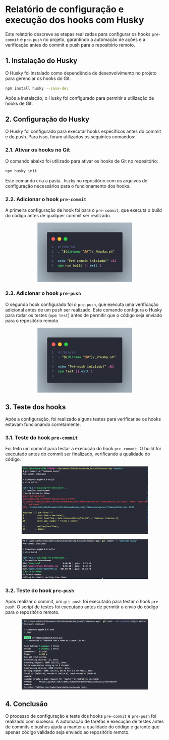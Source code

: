 # Relatório de configuração e execução dos hooks com Husky

Este relatório descreve as etapas realizadas para configurar os hooks `pre-commit` e `pre-push` no projeto, garantindo a automação de ações e a verificação antes do commit e push para o repositório remoto.

## 1. Instalação do Husky

O Husky foi instalado como dependência de desenvolvimento no projeto para gerenciar os hooks do Git.

```bash
npm install husky --save-dev
```

Após a instalação, o Husky foi configurado para permitir a utilização de hooks de Git.

## 2. Configuração do Husky

O Husky foi configurado para executar hooks específicos antes do commit e do push. Para isso, foram utilizados os seguintes comandos:

### 2.1. Ativar os hooks no Git

O comando abaixo foi utilizado para ativar os hooks de Git no repositório:

```bash
npx husky init
```

Este comando cria a pasta `.husky` no repositório com os arquivos de configuração necessários para o funcionamento dos hooks.


### 2.2. Adicionar o hook `pre-commit`

A primeira configuração de hook foi para o `pre-commit`, que executa o build do código antes de qualquer commit ser realizado.

<p align="center">
  <img src="/img/code-pre-commit.png" width="300" />
</p>

### 2.3. Adicionar o hook `pre-push`

O segundo hook configurado foi o `pre-push`, que executa uma verificação adicional antes de um push ser realizado. Este comando configura o Husky para rodar os testes (`npm test`) antes de permitir que o código seja enviado para o repositório remoto.

<p align="center">
  <img src="/img/code-pre-push.png" width="300" />
</p>

## 3. Teste dos hooks

Após a configuração, foi realizado alguns testes para verificar se os hooks estavam funcionando corretamente.

### 3.1. Teste do hook `pre-commit`

Foi feito um commit para testar a execução do hook `pre-commit`. O build foi executado antes do commit ser finalizado, verificando a qualidade do código.

<p align="center">
  <img src="/img/pre-commit-erro.png" width="400" />
</p>

<p align="center">
  <img src="/img/pre-commit-sucesso.png" width="400" />
</p>

### 3.2. Teste do hook `pre-push`

Após realizar o commit, um `git push` foi executado para testar o hook `pre-push`. O script de testes foi executado antes de permitir o envio do código para o repositório remoto.

<p align="center">
  <img src="/img/pre-push.png" width="400" />
</p>

## 4. Conclusão

O processo de configuração e teste dos hooks `pre-commit` e `pre-push` foi realizado com sucesso. A automação de tarefas e execução de testes antes de commits e pushes ajuda a manter a qualidade do código e garante que apenas código validado seja enviado ao repositório remoto.